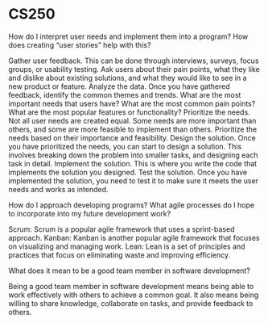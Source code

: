# CS250

How do I interpret user needs and implement them into a program? How does creating “user stories” help with this?

Gather user feedback. This can be done through interviews, surveys, focus groups, or usability testing. Ask users about their pain points, what they like and dislike about existing solutions, and what they would like to see in a new product or feature.
Analyze the data. Once you have gathered feedback, identify the common themes and trends. What are the most important needs that users have? What are the most common pain points? What are the most popular features or functionality?
Prioritize the needs. Not all user needs are created equal. Some needs are more important than others, and some are more feasible to implement than others. Prioritize the needs based on their importance and feasibility.
Design the solution. Once you have prioritized the needs, you can start to design a solution. This involves breaking down the problem into smaller tasks, and designing each task in detail.
Implement the solution. This is where you write the code that implements the solution you designed.
Test the solution. Once you have implemented the solution, you need to test it to make sure it meets the user needs and works as intended.

How do I approach developing programs? What agile processes do I hope to incorporate into my future development work?

Scrum: Scrum is a popular agile framework that uses a sprint-based approach.
Kanban: Kanban is another popular agile framework that focuses on visualizing and managing work.
Lean: Lean is a set of principles and practices that focus on eliminating waste and improving efficiency.


What does it mean to be a good team member in software development?

Being a good team member in software development means being able to work effectively with others to achieve a common goal. It also means being willing to share knowledge, collaborate on tasks, and provide feedback to others.
